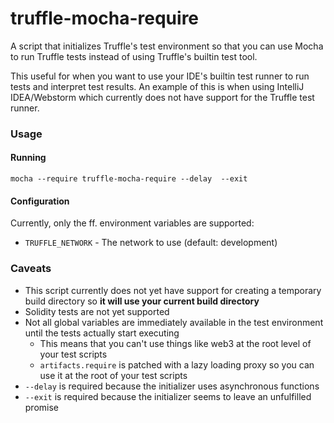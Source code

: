 # truffle-mocha-require
A script that initializes Truffle's test environment so that you can use Mocha to run Truffle tests instead of using Truffle's builtin test tool.

This useful for when you want to use your IDE's builtin test runner to run tests and interpret test results.
An example of this is when using IntelliJ IDEA/Webstorm which currently does not have support for the Truffle test runner.

### Usage
#### Running
```
mocha --require truffle-mocha-require --delay  --exit
```

#### Configuration
Currently, only the ff. environment variables are supported:
* `TRUFFLE_NETWORK` - The network to use (default: development)



### Caveats
* This script currently does not yet have support for creating a temporary build directory so **it will use your current build directory**
* Solidity tests are not yet supported
* Not all global variables are immediately available in the test environment until the tests actually start executing
  * This means that you can't use things like web3 at the root level of your test scripts
  * `artifacts.require` is patched with a lazy loading proxy so you can use it at the root of your test scripts
* `--delay` is required because the initializer uses asynchronous functions
* `--exit` is required because the initializer seems to leave an unfulfilled promise
